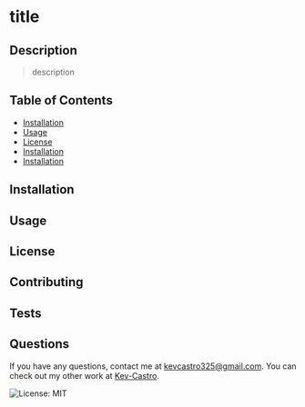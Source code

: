 # title
## Description
> description

## Table of Contents
- [Installation](#installation)
- [Usage](#usage)
- [License](#license)
- [Installation](#installation)
- [Installation](#installation)

## Installation


## Usage


## License


## Contributing


## Tests


## Questions

If you have any questions, contact me at kevcastro325@gmail.com. You can check out my other work at [Kev-Castro](https://github.com/Kev-Castro).

![License: MIT](https://img.shields.io/badge/License-MIT-yellow.svg)